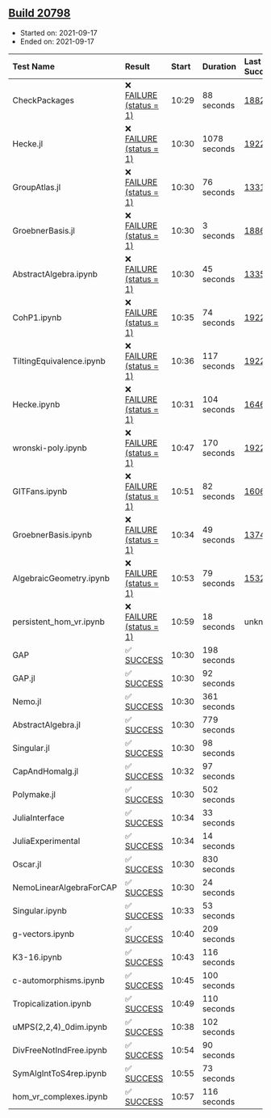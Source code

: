 ## [Build 20798](https://oscarci.mathematik.uni-kl.de/job/oscar/20798/)

* Started on: 2021-09-17
* Ended on: 2021-09-17

| Test Name    | Result | Start | Duration | Last Success | First Failure |
|:-------------|:-------|:------|:---------|:-------------|:--------------|
| CheckPackages | ❌ [FAILURE (status = 1)](https://oscarci.mathematik.uni-kl.de/job/oscar/20798/artifact/logs/build-20798/CheckPackages.log) | 10:29 | 88 seconds | [18822](https://oscarci.mathematik.uni-kl.de/job/oscar/18822/) | [18823](https://oscarci.mathematik.uni-kl.de/job/oscar/18823/) |
| Hecke.jl | ❌ [FAILURE (status = 1)](https://oscarci.mathematik.uni-kl.de/job/oscar/20798/artifact/logs/build-20798/Hecke.jl.log) | 10:30 | 1078 seconds | [19222](https://oscarci.mathematik.uni-kl.de/job/oscar/19222/) | [20152](https://oscarci.mathematik.uni-kl.de/job/oscar/20152/) |
| GroupAtlas.jl | ❌ [FAILURE (status = 1)](https://oscarci.mathematik.uni-kl.de/job/oscar/20798/artifact/logs/build-20798/GroupAtlas.jl.log) | 10:30 | 76 seconds | [13311](https://oscarci.mathematik.uni-kl.de/job/oscar/13311/) | [13312](https://oscarci.mathematik.uni-kl.de/job/oscar/13312/) |
| GroebnerBasis.jl | ❌ [FAILURE (status = 1)](https://oscarci.mathematik.uni-kl.de/job/oscar/20798/artifact/logs/build-20798/GroebnerBasis.jl.log) | 10:30 | 3 seconds | [18864](https://oscarci.mathematik.uni-kl.de/job/oscar/18864/) | [18865](https://oscarci.mathematik.uni-kl.de/job/oscar/18865/) |
| AbstractAlgebra.ipynb | ❌ [FAILURE (status = 1)](https://oscarci.mathematik.uni-kl.de/job/oscar/20798/artifact/logs/build-20798/AbstractAlgebra.ipynb.log) | 10:30 | 45 seconds | [13355](https://oscarci.mathematik.uni-kl.de/job/oscar/13355/) | [13356](https://oscarci.mathematik.uni-kl.de/job/oscar/13356/) |
| CohP1.ipynb | ❌ [FAILURE (status = 1)](https://oscarci.mathematik.uni-kl.de/job/oscar/20798/artifact/logs/build-20798/CohP1.ipynb.log) | 10:35 | 74 seconds | [19222](https://oscarci.mathematik.uni-kl.de/job/oscar/19222/) | [20152](https://oscarci.mathematik.uni-kl.de/job/oscar/20152/) |
| TiltingEquivalence.ipynb | ❌ [FAILURE (status = 1)](https://oscarci.mathematik.uni-kl.de/job/oscar/20798/artifact/logs/build-20798/TiltingEquivalence.ipynb.log) | 10:36 | 117 seconds | [19222](https://oscarci.mathematik.uni-kl.de/job/oscar/19222/) | [20152](https://oscarci.mathematik.uni-kl.de/job/oscar/20152/) |
| Hecke.ipynb | ❌ [FAILURE (status = 1)](https://oscarci.mathematik.uni-kl.de/job/oscar/20798/artifact/logs/build-20798/Hecke.ipynb.log) | 10:31 | 104 seconds | [16463](https://oscarci.mathematik.uni-kl.de/job/oscar/16463/) | [16464](https://oscarci.mathematik.uni-kl.de/job/oscar/16464/) |
| wronski-poly.ipynb | ❌ [FAILURE (status = 1)](https://oscarci.mathematik.uni-kl.de/job/oscar/20798/artifact/logs/build-20798/wronski-poly.ipynb.log) | 10:47 | 170 seconds | [19222](https://oscarci.mathematik.uni-kl.de/job/oscar/19222/) | [20152](https://oscarci.mathematik.uni-kl.de/job/oscar/20152/) |
| GITFans.ipynb | ❌ [FAILURE (status = 1)](https://oscarci.mathematik.uni-kl.de/job/oscar/20798/artifact/logs/build-20798/GITFans.ipynb.log) | 10:51 | 82 seconds | [16068](https://oscarci.mathematik.uni-kl.de/job/oscar/16068/) | [16069](https://oscarci.mathematik.uni-kl.de/job/oscar/16069/) |
| GroebnerBasis.ipynb | ❌ [FAILURE (status = 1)](https://oscarci.mathematik.uni-kl.de/job/oscar/20798/artifact/logs/build-20798/GroebnerBasis.ipynb.log) | 10:34 | 49 seconds | [13748](https://oscarci.mathematik.uni-kl.de/job/oscar/13748/) | [13749](https://oscarci.mathematik.uni-kl.de/job/oscar/13749/) |
| AlgebraicGeometry.ipynb | ❌ [FAILURE (status = 1)](https://oscarci.mathematik.uni-kl.de/job/oscar/20798/artifact/logs/build-20798/AlgebraicGeometry.ipynb.log) | 10:53 | 79 seconds | [15322](https://oscarci.mathematik.uni-kl.de/job/oscar/15322/) | [15323](https://oscarci.mathematik.uni-kl.de/job/oscar/15323/) |
| persistent_hom_vr.ipynb | ❌ [FAILURE (status = 1)](https://oscarci.mathematik.uni-kl.de/job/oscar/20798/artifact/logs/build-20798/persistent_hom_vr.ipynb.log) | 10:59 | 18 seconds | unknown | unknown |
| GAP | ✅ [SUCCESS](https://oscarci.mathematik.uni-kl.de/job/oscar/20798/artifact/logs/build-20798/GAP.log) | 10:30 | 198 seconds |  |  |
| GAP.jl | ✅ [SUCCESS](https://oscarci.mathematik.uni-kl.de/job/oscar/20798/artifact/logs/build-20798/GAP.jl.log) | 10:30 | 92 seconds |  |  |
| Nemo.jl | ✅ [SUCCESS](https://oscarci.mathematik.uni-kl.de/job/oscar/20798/artifact/logs/build-20798/Nemo.jl.log) | 10:30 | 361 seconds |  |  |
| AbstractAlgebra.jl | ✅ [SUCCESS](https://oscarci.mathematik.uni-kl.de/job/oscar/20798/artifact/logs/build-20798/AbstractAlgebra.jl.log) | 10:30 | 779 seconds |  |  |
| Singular.jl | ✅ [SUCCESS](https://oscarci.mathematik.uni-kl.de/job/oscar/20798/artifact/logs/build-20798/Singular.jl.log) | 10:30 | 98 seconds |  |  |
| CapAndHomalg.jl | ✅ [SUCCESS](https://oscarci.mathematik.uni-kl.de/job/oscar/20798/artifact/logs/build-20798/CapAndHomalg.jl.log) | 10:32 | 97 seconds |  |  |
| Polymake.jl | ✅ [SUCCESS](https://oscarci.mathematik.uni-kl.de/job/oscar/20798/artifact/logs/build-20798/Polymake.jl.log) | 10:30 | 502 seconds |  |  |
| JuliaInterface | ✅ [SUCCESS](https://oscarci.mathematik.uni-kl.de/job/oscar/20798/artifact/logs/build-20798/JuliaInterface.log) | 10:34 | 33 seconds |  |  |
| JuliaExperimental | ✅ [SUCCESS](https://oscarci.mathematik.uni-kl.de/job/oscar/20798/artifact/logs/build-20798/JuliaExperimental.log) | 10:34 | 14 seconds |  |  |
| Oscar.jl | ✅ [SUCCESS](https://oscarci.mathematik.uni-kl.de/job/oscar/20798/artifact/logs/build-20798/Oscar.jl.log) | 10:30 | 830 seconds |  |  |
| NemoLinearAlgebraForCAP | ✅ [SUCCESS](https://oscarci.mathematik.uni-kl.de/job/oscar/20798/artifact/logs/build-20798/NemoLinearAlgebraForCAP.log) | 10:30 | 24 seconds |  |  |
| Singular.ipynb | ✅ [SUCCESS](https://oscarci.mathematik.uni-kl.de/job/oscar/20798/artifact/logs/build-20798/Singular.ipynb.log) | 10:33 | 53 seconds |  |  |
| g-vectors.ipynb | ✅ [SUCCESS](https://oscarci.mathematik.uni-kl.de/job/oscar/20798/artifact/logs/build-20798/g-vectors.ipynb.log) | 10:40 | 209 seconds |  |  |
| K3-16.ipynb | ✅ [SUCCESS](https://oscarci.mathematik.uni-kl.de/job/oscar/20798/artifact/logs/build-20798/K3-16.ipynb.log) | 10:43 | 116 seconds |  |  |
| c-automorphisms.ipynb | ✅ [SUCCESS](https://oscarci.mathematik.uni-kl.de/job/oscar/20798/artifact/logs/build-20798/c-automorphisms.ipynb.log) | 10:45 | 100 seconds |  |  |
| Tropicalization.ipynb | ✅ [SUCCESS](https://oscarci.mathematik.uni-kl.de/job/oscar/20798/artifact/logs/build-20798/Tropicalization.ipynb.log) | 10:49 | 110 seconds |  |  |
| uMPS(2,2,4)_0dim.ipynb | ✅ [SUCCESS](https://oscarci.mathematik.uni-kl.de/job/oscar/20798/artifact/logs/build-20798/uMPS-2-2-4-_0dim.ipynb.log) | 10:38 | 102 seconds |  |  |
| DivFreeNotIndFree.ipynb | ✅ [SUCCESS](https://oscarci.mathematik.uni-kl.de/job/oscar/20798/artifact/logs/build-20798/DivFreeNotIndFree.ipynb.log) | 10:54 | 90 seconds |  |  |
| SymAlgIntToS4rep.ipynb | ✅ [SUCCESS](https://oscarci.mathematik.uni-kl.de/job/oscar/20798/artifact/logs/build-20798/SymAlgIntToS4rep.ipynb.log) | 10:55 | 73 seconds |  |  |
| hom_vr_complexes.ipynb | ✅ [SUCCESS](https://oscarci.mathematik.uni-kl.de/job/oscar/20798/artifact/logs/build-20798/hom_vr_complexes.ipynb.log) | 10:57 | 116 seconds |  |  |
